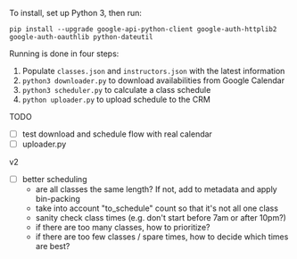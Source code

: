 To install, set up Python 3, then run:

`pip install --upgrade google-api-python-client google-auth-httplib2 google-auth-oauthlib python-dateutil`

Running is done in four steps:

1. Populate `classes.json` and `instructors.json` with the latest information
2. `python3 downloader.py` to download availabilities from Google Calendar
3. `python3 scheduler.py` to calculate a class schedule
4. `python uploader.py` to upload schedule to the CRM

TODO

- [ ] test download and schedule flow with real calendar
- [ ] uploader.py

v2

- [ ] better scheduling
	- are all classes the same length? If not, add to metadata and apply bin-packing
	- take into account "to_schedule" count so that it's not all one class
	- sanity check class times (e.g. don't start before 7am or after 10pm?)
	- if there are too many classes, how to prioritize? 
	- if there are too few classes / spare times, how to decide which times are best?
